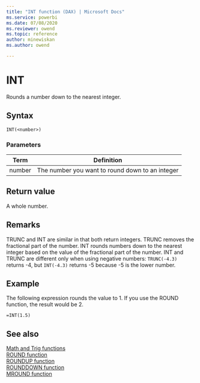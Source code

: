 ```yaml
---
title: "INT function (DAX) | Microsoft Docs"
ms.service: powerbi 
ms.date: 07/08/2020
ms.reviewer: owend
ms.topic: reference
author: minewiskan
ms.author: owend

---
```

# INT

Rounds a number down to the nearest integer.  
  
## Syntax  
  
```dax
INT(<number>)  
```
  
### Parameters  
  
|Term|Definition|  
|--------|--------------|  
|number|The number you want to round down to an integer|  
  
## Return value

A whole number.  
  
## Remarks

TRUNC and INT are similar in that both return integers. TRUNC removes the fractional part of the number. INT rounds numbers down to the nearest integer based on the value of the fractional part of the number. INT and TRUNC are different only when using negative numbers: `TRUNC(-4.3)` returns -4, but `INT(-4.3)` returns -5 because -5 is the lower number.  
  
## Example

The following expression rounds the value to 1. If you use the ROUND function, the result would be 2.  
  
```dax
=INT(1.5)  
```
  
## See also

[Math and Trig functions](math-and-trig-functions-dax.md)  
[ROUND function](round-function-dax.md)  
[ROUNDUP function](roundup-function-dax.md)  
[ROUNDDOWN function](rounddown-function-dax.md)  
[MROUND function](mround-function-dax.md)  
